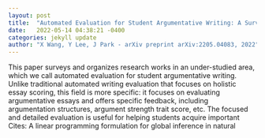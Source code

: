 ```yaml
---
layout: post
title:  "Automated Evaluation for Student Argumentative Writing: A Survey"
date:   2022-05-14 04:38:21 -0400
categories: jekyll update
author: "X Wang, Y Lee, J Park - arXiv preprint arXiv:2205.04083, 2022"
---
```

This paper surveys and organizes research works in an under-studied area, which we call automated evaluation for student argumentative writing. Unlike traditional automated writing evaluation that focuses on holistic essay scoring, this field is more specific: it focuses on evaluating argumentative essays and offers specific feedback, including argumentation structures, argument strength trait score, etc. The focused and detailed evaluation is useful for helping students acquire important Cites: A linear programming formulation for global inference in natural